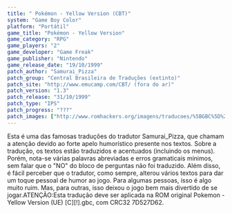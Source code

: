 ```yaml
---
title: " Pokémon - Yellow Version (CBT)"
system: "Game Boy Color"
platform: "Portátil"
game_title: "Pokémon - Yellow Version"
game_category: "RPG"
game_players: "2"
game_developer: "Game Freak"
game_publisher: "Nintendo"
game_release_date: "19/10/1999"
patch_author: "Samurai_Pizza"
patch_group: "Central Brasileira de Traduções (extinto)"
patch_site: "http://www.emucamp.com/CBT/ (fora do ar)"
patch_version: "1.3"
patch_release: "31/10/1999"
patch_type: "IPS"
patch_progress: "???"
patch_images: ["http://www.romhackers.org/imagens/traducoes/%5BGBC%5D%20Pok%C3%A9mon%20-%20Yellow%20Version%20-%20CBT%20-%201.png","http://www.romhackers.org/imagens/traducoes/%5BGBC%5D%20Pok%C3%A9mon%20-%20Yellow%20Version%20-%20CBT%20-%202.png","http://www.romhackers.org/imagens/traducoes/%5BGBC%5D%20Pok%C3%A9mon%20-%20Yellow%20Version%20-%20CBT%20-%203.png"]
---
```

Esta é uma das famosas traduções do tradutor Samurai_Pizza, que chamam a atenção devido ao forte apelo humorístico presente nos textos. Sobre a tradução, os textos estão traduzidos e acentuados (incluindo os menus). Porém, nota-se várias palavras abreviadas e erros gramaticais mínimos, sem falar que o "NO" do bloco de perguntas não foi traduzido. Além disso, é fácil perceber que o tradutor, como sempre, alterou vários textos para dar um toque pessoal de humor ao jogo. Para algumas pessoas, isso é algo muito ruim. Mas, para outras, isso deixou o jogo bem mais divertido de se jogar.ATENÇÃO:Esta tradução deve ser aplicada na ROM original Pokemon - Yellow Version (UE) [C][!].gbc, com CRC32 7D527D62.